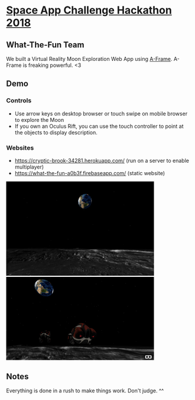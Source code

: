 # [Space App Challenge Hackathon 2018](https://2018.spaceappschallenge.org/challenges/universe-beauty-and-wonder/virtual-space-exploration/teams/what-the-fun/project)

## What-The-Fun Team

We built a Virtual Reality Moon Exploration Web App using [A-Frame](https://aframe.io/). A-Frame is freaking powerful. <3

## Demo

### Controls

- Use arrow keys on desktop browser or touch swipe on mobile browser to explore the Moon
- If you own an Oculus Rift, you can use the touch controller to point at the objects to display description.

### Websites

- https://cryptic-brook-34281.herokuapp.com/ (run on a server to enable multiplayer)
- https://what-the-fun-a0b3f.firebaseapp.com/ (static website)

<img src="./images/moon.png" width="400">
<img src="./images/multiplayer.png" width="400">

## Notes

Everything is done in a rush to make things work. Don't judge. ^^

